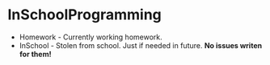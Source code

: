 # InSchoolProgramming
- Homework - Currently working homework.
- InSchool - Stolen from school. Just if needed in future. **No issues writen for them!**
